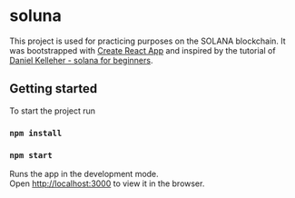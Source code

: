 # soluna
This project is used for practicing purposes on the SOLANA blockchain. It was bootstrapped with [Create React App](https://github.com/facebook/create-react-app) and inspired by the tutorial of [Daniel Kelleher - solana for beginners](https://github.com/dankelleher/solana-for-beginners).

## Getting started

To start the project run

### `npm install`
### `npm start`

Runs the app in the development mode.\
Open [http://localhost:3000](http://localhost:3000) to view it in the browser.
